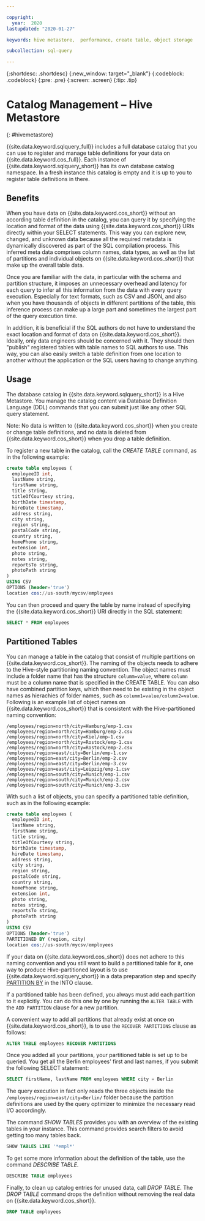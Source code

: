 ```yaml
---

copyright:
  year:  2020
lastupdated: "2020-01-27"

keywords: hive metastore,  performance, create table, object storage

subcollection: sql-query

---
```


{:shortdesc: .shortdesc}
{:new_window: target="_blank"}
{:codeblock: .codeblock}
{:pre: .pre}
{:screen: .screen}
{:tip: .tip}


# Catalog Management – Hive Metastore
{: #hivemetastore}

{{site.data.keyword.sqlquery_full}} includes a full database catalog that you can use to register and manage table definitions for your data on {{site.data.keyword.cos_full}}. 
Each instance of {{site.data.keyword.sqlquery_short}} has its own database catalog namespace. In a fresh instance this catalog is empty and it is up to you to register table definitions in there.

## Benefits

When you have data on {{site.data.keyword.cos_short}} without an according table definition in the catalog, you can query it by specifying the location and format of the data using {{site.data.keyword.cos_short}} URIs directly within your SELECT statements. This way you can explore new, changed, and unknown data because all the required metadata is dynamically discovered as part of the SQL compilation process. This inferred meta data comprises column names, data types, as well as the list of partitions and individual objects on {{site.data.keyword.cos_short}} that make up the overall table data.

Once you are familiar with the data, in particular with the schema and partition structure, it imposes an unnecessary overhead and latency for each query to infer all this information from the data with every query execution. Especially for text formats, such as CSV and JSON, and also when you have thousands of objects in different partitions of the table, this inference process can make up a large part and sometimes the largest part of the query execution time.

In addition, it is beneficial if the SQL authors do not have to understand the exact location and format of data on {{site.data.keyword.cos_short}}. Ideally, only data engineers should be concerned with it. They should then "publish" registered tables with table names to SQL authors to use. This way, you can also easily switch a table definition from one location to another without the application or the SQL users having to change anything.

## Usage

The database catalog in {{site.data.keyword.sqlquery_short}} is a Hive Metastore. You manage the catalog content via Database Definition Language (DDL) commands that you can submit just like any other SQL query statement.

Note: No data is written to {{site.data.keyword.cos_short}} when you create or change table definitions, and no data is deleted from {{site.data.keyword.cos_short}} when you drop a table definition.

To register a new table in the catalog, call the *CREATE TABLE* command, as in the following example:

```sql
create table employees (
  employeeID int,
  lastName string,
  firstName string,
  title string,
  titleOfCourtesy string,
  birthDate timestamp,
  hireDate timestamp,
  address string,
  city string,
  region string,
  postalCode string,
  country string,
  homePhone string,
  extension int,
  photo string,
  notes string,
  reportsTo string,
  photoPath string
)
USING CSV
OPTIONS (header='true')
location cos://us-south/mycsv/employees
```

You can then proceed and query the table by name instead of specifying the {{site.data.keyword.cos_short}} URI directly in the SQL statement:

```sql
SELECT * FROM employees
```

## Partitioned Tables

You can manage a table in the catalog that consist of multiple partitions on {{site.data.keyword.cos_short}}. The naming of the objects needs to adhere to the Hive-style partitioning naming convention. The object names must include a folder name that has the structure `columm=value`, where `column` must be a column name that is specified in the CREATE TABLE. You can also have combined partition keys, which then need to be existing in the object names as hierachies of folder names, such as `columm1=value/column2=value`. Following is an example list of object names on {{site.data.keyword.cos_short}} that is consistent with the Hive-partitioned naming convention:

```
/employees/region=north/city=Hamburg/emp-1.csv
/employees/region=north/city=Hamburg/emp-2.csv
/employees/region=north/city=Kiel/emp-1.csv
/employees/region=north/city=Rostock/emp-1.csv
/employees/region=north/city=Rostock/emp-2.csv
/employees/region=east/city=Berlin/emp-1.csv
/employees/region=east/city=Berlin/emp-2.csv
/employees/region=east/city=Berlin/emp-3.csv
/employees/region=east/city=Leipzig/emp-1.csv
/employees/region=south/city=Munich/emp-1.csv
/employees/region=south/city=Munich/emp-2.csv
/employees/region=south/city=Munich/emp-3.csv
```

With such a list of objects, you can specify a partitioned table definition, such as in the following example:

```sql
create table employees (
  employeeID int,
  lastName string,
  firstName string,
  title string,
  titleOfCourtesy string,
  birthDate timestamp,
  hireDate timestamp,
  address string,
  city string,
  region string,
  postalCode string,
  country string,
  homePhone string,
  extension int,
  photo string,
  notes string,
  reportsTo string,
  photoPath string
)
USING CSV
OPTIONS (header='true')
PARTITIONED BY (region, city)
location cos://us-south/mycsv/employees
```

If your data on {{site.data.keyword.cos_short}} does not adhere to this naming convention and you still want to build a partitioned table for it, one way to produce Hive-partitioned layout is to use {{site.data.keyword.sqlquery_short}} in a data preparation step and specify [PARTITION BY](https://cloud.ibm.com/docs/services/sql-query?topic=sql-query-sql-reference#partitionedClause) in the INTO clause.

If a partitioned table has been defined, you always must add each partition to it explicitly. You can do this one by one by running the
`ALTER TABLE` with the `ADD PARTITION` clause for a new partition.

A convenient way to add all partitions that already exist at once on {{site.data.keyword.cos_short}}, is to use the `RECOVER PARTITIONS` clause as follows:

```sql
ALTER TABLE employees RECOVER PARTITIONS
```

Once you added all your partitions, your partitioned table is set up to be queried. You get all the Berlin employees' first and last names, if you submit the following SELECT statement:

```sql
SELECT firstName, lastName FROM employees WHERE city = Berlin
```

The query execution in fact only reads the three objects inside the `/employees/region=east/city=Berlin/` folder 
because the partition definitions are used by the query optimizer to minimize the necessary read I/O accordingly.

The command *SHOW TABLES* provides you with an overview of the existing tables in your instance. 
This command provides search filters to avoid getting too many tables back.

```sql
SHOW TABLES LIKE '*empl*'
```

To get some more information about the definition of the table, use the command *DESCRIBE TABLE*. 

```sql
DESCRIBE TABLE employees
```

Finally, to clean up catalog entries for unused data, call *DROP TABLE*. 
The *DROP TABLE* command drops the definition without removing the real data on {{site.data.keyword.cos_short}}.

```sql
DROP TABLE employees
```
